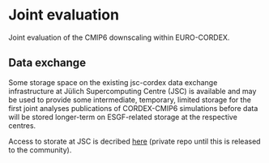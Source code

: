 # Joint evaluation
Joint evaluation of the CMIP6 downscaling within EURO-CORDEX.


## Data exchange
Some storage space on the existing jsc-cordex data exchange infrastructure at Jülich Supercomputing Centre (JSC) is available and may be used to provide some intermediate, temporary, limited storage for the first joint analyses publications of CORDEX-CMIP6 simulations before data will be stored longer-term on ESGF-related storage at the respective centres. 

Access to storate at JSC is decribed [here](https://github.com/euro-cordex/jsc-cordex) (private repo until this is released to the community).
